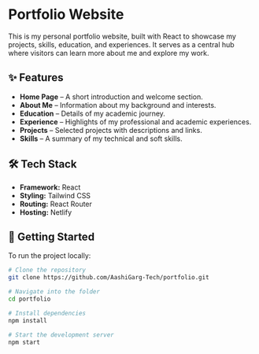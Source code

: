 # Portfolio Website

This is my personal portfolio website, built with React to showcase my projects, skills, education, and experiences. It serves as a central hub where visitors can learn more about me and explore my work.

## ✨ Features
- **Home Page** – A short introduction and welcome section.
- **About Me** – Information about my background and interests.
- **Education** – Details of my academic journey.
- **Experience** – Highlights of my professional and academic experiences.
- **Projects** – Selected projects with descriptions and links.
- **Skills** – A summary of my technical and soft skills.

## 🛠️ Tech Stack
- **Framework:** React  
- **Styling:** Tailwind CSS 
- **Routing:** React Router
- **Hosting:** Netlify

## 🚀 Getting Started
To run the project locally:

```bash
# Clone the repository
git clone https://github.com/AashiGarg-Tech/portfolio.git

# Navigate into the folder
cd portfolio

# Install dependencies
npm install

# Start the development server
npm start
